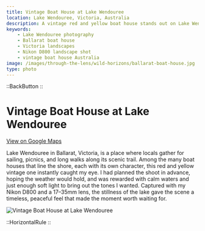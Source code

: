 ```yaml
---
title: Vintage Boat House at Lake Wendouree
location: Lake Wendouree, Victoria, Australia
description: A vintage red and yellow boat house stands out on Lake Wendouree in Ballarat. Calm waters and soft light made this Nikon D800 shot unforgettable.
keywords:
    - Lake Wendouree photography
    - Ballarat boat house
    - Victoria landscapes
    - Nikon D800 landscape shot
    - vintage boat house Australia
image: /images/through-the-lens/wild-horizons/ballarat-boat-house.jpg
type: photo
---
```


::BackButton
::

# Vintage Boat House at Lake Wendouree

<a href="https://www.google.com/maps/search/?api=1&query=Lake+Wendouree,+Victoria,+Australia" target="_blank" rel="noopener noreferrer">View on Google Maps</a>

Lake Wendouree in Ballarat, Victoria, is a place where locals gather for sailing, picnics, and long walks along its scenic trail. Among the many boat houses that line the shore, each with its own character, this red and yellow vintage one instantly caught my eye. I had planned the shoot in advance, hoping the weather would hold, and was rewarded with calm waters and just enough soft light to bring out the tones I wanted. Captured with my Nikon D800 and a 17–35mm lens, the stillness of the lake gave the scene a timeless, peaceful feel that made the moment worth waiting for.

![Vintage Boat House at Lake Wendouree](/images/through-the-lens/wild-horizons/ballarat-boat-house.jpg)

<div class="mb-8"></div>

::HorizontalRule
::
